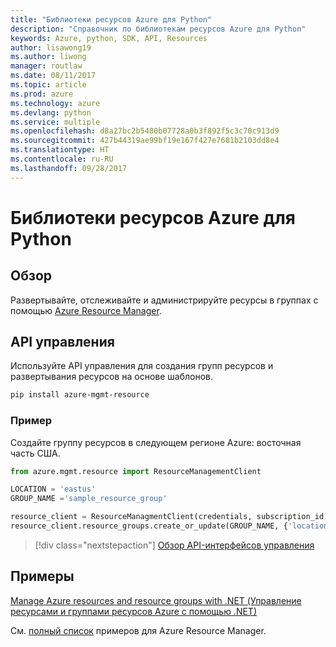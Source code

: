 ```yaml
---
title: "Библиотеки ресурсов Azure для Python"
description: "Справочник по библиотекам ресурсов Azure для Python"
keywords: Azure, python, SDK, API, Resources
author: lisawong19
ms.author: liwong
manager: routlaw
ms.date: 08/11/2017
ms.topic: article
ms.prod: azure
ms.technology: azure
ms.devlang: python
ms.service: multiple
ms.openlocfilehash: d8a27bc2b5480b07728a0b3f892f5c3c70c913d9
ms.sourcegitcommit: 427b44319ae99bf19e167f427e7681b2103dd8e4
ms.translationtype: HT
ms.contentlocale: ru-RU
ms.lasthandoff: 09/28/2017
---
```

# <a name="azure-resources-libraries-for-python"></a>Библиотеки ресурсов Azure для Python

## <a name="overview"></a>Обзор 
Развертывайте, отслеживайте и администрируйте ресурсы в группах с помощью [Azure Resource Manager](https://docs.microsoft.com/en-us/azure/azure-resource-manager/resource-group-overview).

## <a name="management-api"></a>API управления
Используйте API управления для создания групп ресурсов и развертывания ресурсов на основе шаблонов.

```bash
pip install azure-mgmt-resource
```
### <a name="example"></a>Пример 
Создайте группу ресурсов в следующем регионе Azure: восточная часть США.

```python
from azure.mgmt.resource import ResourceManagementClient

LOCATION = 'eastus'
GROUP_NAME ='sample_resource_group'

resource_client = ResourceManagmentClient(credentials, subscription_id)
resource_client.resource_groups.create_or_update(GROUP_NAME, {'location': LOCATION})
```

> [!div class="nextstepaction"]
> [Обзор API-интерфейсов управления](/python/api/overview/azure/azure.mgmt.resource)

## <a name="samples"></a>Примеры
[Manage Azure resources and resource groups with .NET (Управление ресурсами и группами ресурсов Azure с помощью .NET)](https://github.com/Azure-Samples/resource-manager-python-resources-and-groups)

См. [полный список](https://azure.microsoft.com/resources/samples/?platform=python&term=resource) примеров для Azure Resource Manager.
